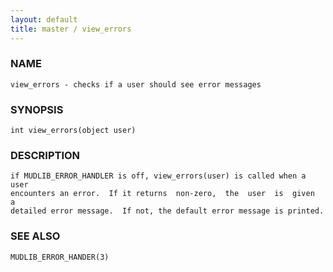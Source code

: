 ```yaml
---
layout: default
title: master / view_errors
---
```


### NAME

    view_errors - checks if a user should see error messages


### SYNOPSIS

    int view_errors(object user)


### DESCRIPTION

    if MUDLIB_ERROR_HANDLER is off, view_errors(user) is called when a user
    encounters an error.  If it returns  non-zero,  the  user  is  given  a
    detailed error message.  If not, the default error message is printed.


### SEE ALSO

    MUDLIB_ERROR_HANDER(3)

